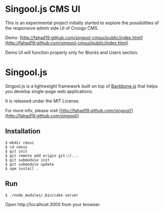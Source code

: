 # Singool.js CMS UI

This is an experimental project initially started to explore the possibilities of the responsive admin side UI of Croogo CMS.

Demo: [http://fahad19.github.com/singool-cmsui/public/index.html](http://fahad19.github.com/singool-cmsui/public/index.html)

Demo UI will function properly only for Blocks and Users section.

# Singool.js

Singool.js is a lightweight framework built on top of [Backbone.js](http://backbonejs.org/) that helps you develop single-page web applications.

It is released under the MIT License.

For more info, please visit [http://fahad19.github.com/singool/](http://fahad19.github.com/singool/)

## Installation

    $ mkdir cmsui
    $ cd cmsui
    $ git init
    $ git remote add origin git://...
    $ git submodule init
    $ git submodule update
    $ npm install .

## Run

    $ ./node_modules/.bin/cake server

Open http://localhost:3000 from your browser.